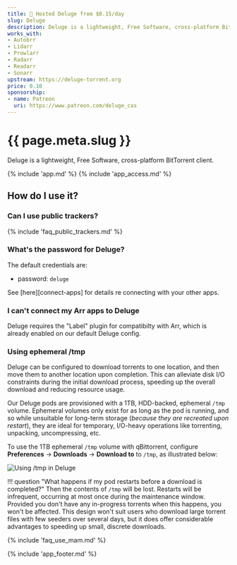 ```yaml
---
title: 🧝 Hosted Deluge from $0.15/day
slug: Deluge
description: Deluge is a lightweight, Free Software, cross-platform BitTorrent client
works_with:
- Autobrr
- Lidarr
- Prowlarr
- Radarr
- Readarr
- Sonarr
upstream: https://deluge-torrent.org
price: 0.10
sponsorship: 
- name: Patreon
  uri: https://www.patreon.com/deluge_cas
---
```


# {{ page.meta.slug }}

Deluge is a lightweight, Free Software, cross-platform BitTorrent client.

{% include 'app.md' %}
{% include 'app_access.md' %}

## How do I use it?

### Can I use public trackers?

{% include 'faq_public_trackers.md' %}

### What's the password for Deluge?

The default credentials are:

* password: `deluge`

See [here][connect-apps] for details re connecting with your other apps.

### I can't connect my Arr apps to Deluge

Deluge requires the "Label" plugin for compatibilty with Arr, which is already enabled on our default Deluge config.

### Using ephemeral /tmp

Deluge can be configured to download torrents to one location, and then move them to another location upon completion. This can alleviate disk I/O constraints during the initial download process, speeding up the overall download and reducing resource usage.

Our Deluge pods are provisioned with a 1TB, HDD-backed, ephemeral `/tmp` volume. Ephemeral volumes only exist for as long as the pod is running, and so while unsuitable for long-term storage (*because they are recreated upon restart*), they are ideal for temporary, I/O-heavy operations like torrenting, unpacking, uncompressing, etc.

To use the 1TB ephemeral `/tmp` volume with qBittorrent, configure **Preferences** -> **Downloads** -> **Download to** to `/tmp`, as illustrated below:

![Using /tmp in Deluge](/images/deluge-ephemeral-tmp.png)

!!! question "What happens if my pod restarts before a download is completed?"
    Then the contents of `/tmp` will be lost. Restarts will be infrequent, occurring at most once during the maintenance window. Provided you don't have any in-progress torrents when this happens, you won't be affected. This design won't suit users who download large torrent files with few seeders over several days, but it does offer considerable advantages to speeding up small, discrete downloads.

{% include 'faq_use_mam.md' %}

{% include 'app_footer.md' %}